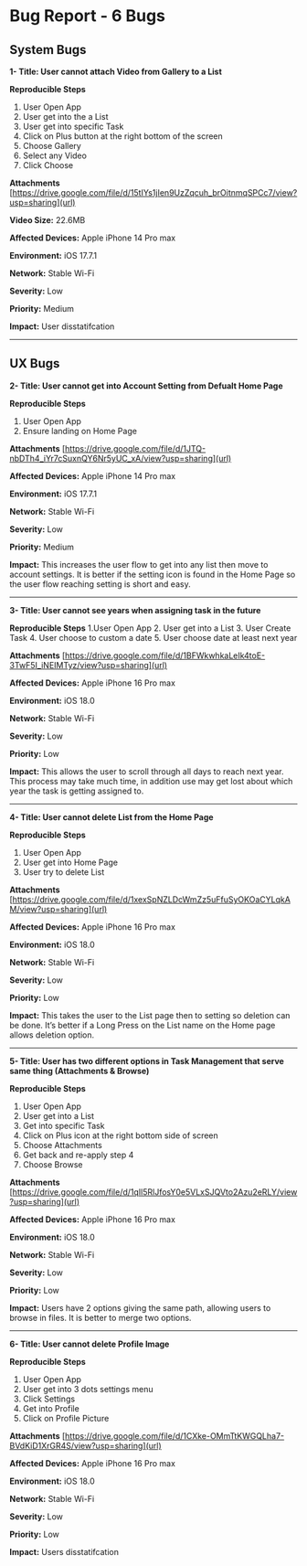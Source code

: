 # Bug Report - 6 Bugs

## System Bugs

**1- Title: User cannot attach Video from Gallery to a List** 

**Reproducible Steps**
1. User Open App
2. User get into the a List 
3. User get into specific Task 
4. Click on Plus button at the right bottom of the screen 
5. Choose Gallery  
6. Select any Video 
7. Click Choose
   
**Attachments** [https://drive.google.com/file/d/15tIYs1jIen9UzZqcuh_brOitnmqSPCc7/view?usp=sharing](url)

**Video Size:** 22.6MB 

**Affected Devices:** Apple iPhone 14 Pro max

**Environment:** iOS 17.7.1

**Network:** Stable Wi-Fi 

**Severity:** Low 

**Priority:** Medium 

**Impact:** User disstatifcation 

----------------------------------------------------


## UX Bugs

**2- Title: User cannot get into Account Setting from Defualt Home Page** 

**Reproducible Steps**
1. User Open App 
2. Ensure landing on Home Page

**Attachments** [https://drive.google.com/file/d/1JTQ-nbDTh4_iYr7cSuxnQY6Nr5yUC_xA/view?usp=sharing](url)

**Affected Devices:** Apple iPhone 14 Pro max 

**Environment:** iOS 17.7.1

**Network:** Stable Wi-Fi 

**Severity:** Low 

**Priority:** Medium 

**Impact:** This increases the user flow to get into any list then move to account settings. It is better if the setting icon is found in the Home Page so the user flow reaching setting is short and easy. 

----------------------------------------------------

**3- Title: User cannot see years when assigning task in the future**

**Reproducible Steps**
1.User Open App
2. User get into a List 
3. User Create Task
4. User choose to custom a date 
5. User choose date at least next year

**Attachments** [https://drive.google.com/file/d/1BFWkwhkaLeIk4toE-3TwF5I_iNEIMTyz/view?usp=sharing](url)

**Affected Devices:** Apple iPhone 16 Pro max 

**Environment:** iOS 18.0

**Network:** Stable Wi-Fi 

**Severity:** Low 

**Priority:** Low 

**Impact:** This allows the user to scroll through all days to reach next year. This process may take much time, in addition use may get lost about which year the task is getting assigned to.  

----------------------------------------------------

**4- Title: User cannot delete List from the Home Page**

**Reproducible Steps**
1. User Open App 
2. User get into Home Page 
3. User try to delete List 

**Attachments** [https://drive.google.com/file/d/1xexSpNZLDcWmZz5uFfuSyOKOaCYLqkAM/view?usp=sharing](url)

**Affected Devices:** Apple iPhone 16 Pro max 

**Environment:** iOS 18.0

**Network:** Stable Wi-Fi 

**Severity:** Low 

**Priority:** Low 

**Impact:** This takes the user to the List page then to setting so deletion can be done. It’s better if a Long Press on the List name on the Home page allows deletion option. 

----------------------------------------------------

**5- Title: User has two different options in Task Management that serve same thing (Attachments & Browse)**

**Reproducible Steps**
1. User Open App 
2. User get into a List
3. Get into specific Task
4. Click on Plus icon at the right bottom side of screen 
5. Choose Attachments 
6. Get back and re-apply step 4
8. Choose Browse
   
**Attachments** [https://drive.google.com/file/d/1qIl5RlJfosY0e5VLxSJQVto2Azu2eRLY/view?usp=sharing](url)

**Affected Devices:** Apple iPhone 16 Pro max 

**Environment:** iOS 18.0

**Network:** Stable Wi-Fi 

**Severity:** Low

**Priority:** Low 

**Impact:** Users have 2 options giving the same path, allowing users to browse in files. It is better to merge two options. 

----------------------------------------------------

**6- Title: User cannot delete Profile Image**

**Reproducible Steps**
1. User Open App 
2. User get into 3 dots settings menu
3. Click Settings
4. Get into Profile
5. Click on Profile Picture
   
**Attachments** [https://drive.google.com/file/d/1CXke-OMmTtKWGQLha7-BVdKiD1XrGR4S/view?usp=sharing](url)

**Affected Devices:** Apple iPhone 16 Pro max 

**Environment:** iOS 18.0

**Network:** Stable Wi-Fi 

**Severity:** Low

**Priority:** Low 

**Impact:** Users disstatifcation
